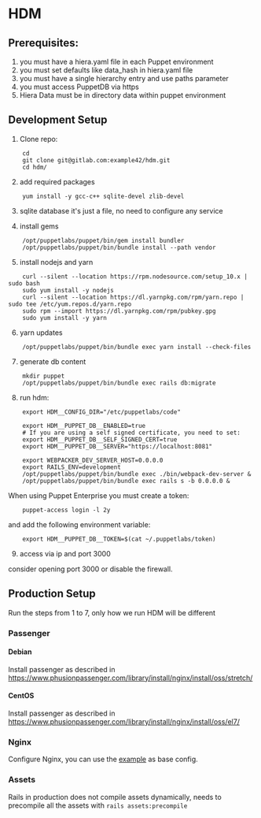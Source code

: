# HDM

## Prerequisites:

1. you must have a hiera.yaml file in each Puppet environment
1. you must set defaults like data_hash in hiera.yaml file
1. you must have a single hierarchy entry and use paths parameter
1. you must access PuppetDB via https
1. Hiera Data must be in directory data within puppet environment

## Development Setup

1. Clone repo:

```
    cd
    git clone git@gitlab.com:example42/hdm.git
    cd hdm/
```

2. add required packages

```
    yum install -y gcc-c++ sqlite-devel zlib-devel
```


3. sqlite database
  it's just a file, no need to configure any service

4. install gems

```
    /opt/puppetlabs/puppet/bin/gem install bundler
    /opt/puppetlabs/puppet/bin/bundle install --path vendor
```

5. install nodejs and yarn

```
    curl --silent --location https://rpm.nodesource.com/setup_10.x | sudo bash
    sudo yum install -y nodejs
    curl --silent --location https://dl.yarnpkg.com/rpm/yarn.repo | sudo tee /etc/yum.repos.d/yarn.repo
    sudo rpm --import https://dl.yarnpkg.com/rpm/pubkey.gpg
    sudo yum install -y yarn
```


6. yarn updates

```
    /opt/puppetlabs/puppet/bin/bundle exec yarn install --check-files
```

7. generate db content

```
    mkdir puppet
    /opt/puppetlabs/puppet/bin/bundle exec rails db:migrate
```

8. run hdm:

```
    export HDM__CONFIG_DIR="/etc/puppetlabs/code"

    export HDM__PUPPET_DB__ENABLED=true
    # If you are using a self signed certificate, you need to set:
    export HDM__PUPPET_DB__SELF_SIGNED_CERT=true
    export HDM__PUPPET_DB__SERVER="https://localhost:8081"

    export WEBPACKER_DEV_SERVER_HOST=0.0.0.0
    export RAILS_ENV=development
    /opt/puppetlabs/puppet/bin/bundle exec ./bin/webpack-dev-server &
    /opt/puppetlabs/puppet/bin/bundle exec rails s -b 0.0.0.0 &
```

When using Puppet Enterprise you must create a token:

```
    puppet-access login -l 2y
```

and add the following environment variable:

```
    export HDM__PUPPET_DB__TOKEN=$(cat ~/.puppetlabs/token)
```


9. access via ip and port 3000

consider opening port 3000 or disable the firewall.


## Production Setup

Run the steps from 1 to 7, only how we run HDM will be different

### Passenger

#### Debian

Install passenger as described in https://www.phusionpassenger.com/library/install/nginx/install/oss/stretch/

#### CentOS

Install passenger as described in https://www.phusionpassenger.com/library/install/nginx/install/oss/el7/

### Nginx

Configure Nginx, you can use the [example](docs/nginx_example.conf) as base config.

### Assets

Rails in production does not compile assets dynamically, needs to precompile all the assets with `rails assets:precompile`

